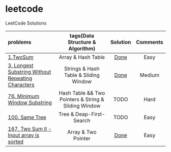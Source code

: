 # leetcode
LeetCode Solutions

| problems | tags(Data Structure & Algorithm) | Solution | Comments |
| :------ | :---: | :-------: | :----: |
| [1.TwoSum](https://leetcode.com/problems/two-sum/) | Array & Hash Table | [Done](https://github.com/lazybing/leetcode/blob/master/C%2B%2B/twosum.cpp)| Easy |
| [3. Longest Substring Without Repeating Characters](https://leetcode.com/problems/longest-substring-without-repeating-characters/) |  Strings & Hash Table & Sliding Window | [Done](https://github.com/lazybing/leetcode/blob/master/C%2B%2B/lenoflongestsubstr.cpp) | Medium |
| [76. Minimum Window Substring](https://leetcode.com/problems/minimum-window-substring/) | Hash Table && Two Pointers & String & Sliding Window | TODO | Hard|
| [100. Same Tree](https://leetcode.com/problems/same-tree/) | Tree & Deap-First-Search | TODO | Easy |
| [167. Two Sum II - Input array is sorted](https://leetcode.com/problems/two-sum-ii-input-array-is-sorted/) | Array & Two Pointer | [Done](https://github.com/lazybing/leetcode/blob/master/C%2B%2B/twosumii.cpp) | Easy |
